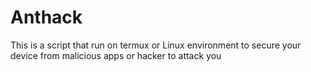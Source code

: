 # Anthack
This is a script that run on termux or Linux environment to secure your device from malicious apps or hacker to attack you 

